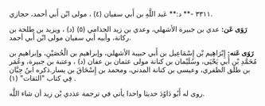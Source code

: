 ٣٣١١ -** د:** عَبد اللَّهِ بن أَبي سفيان (٤) ، مولى ابْن أَبي أحمد، حجازي.

**رَوَى عَن:** عدي بن جبيرة الأشهلي، وعدي بن زيد الجذامي (٥) (د) ، ويزيد بن طلحة بن ركانة، وأبيه أبي سفيان مولى ابْن أَبي أحمد.

**رَوَى عَنه:** إِبْرَاهِيم بْن إِسْمَاعِيل بن أَبي حبيبة الأشهلي، وإبراهيم بن الْحُصَيْنِ، وإبراهيم بن مُحَمَّدِ بْنِ أَبي يَحْيَى، وسُلَيْمان بن كنانة مولى عثمان بن عفان (د) ، وعتبة بن جبيرة، وعُمَر بن طلق الظفري، وعيسى بن كنانة المدني، ومحمد بن إِسْحَاقَ بن يسار.ذكره ابنُ حِبَّان فِي كتاب "الثقات" (١) .

روى له أَبُو دَاوُدَ حديثا واحدا يأتي في ترجمة عذدي بْن زيد أن شاء اللَّه.